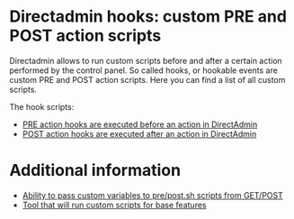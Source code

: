 # Directadmin hooks: custom PRE and POST action scripts

Directadmin allows to run custom scripts before and after a certain action performed by the control panel.
So called hooks, or hookable events are custom PRE and POST action scripts. Here you can find a list of all custom scripts.

The hook scripts:

- [PRE action hooks are executed before an action in DirectAdmin](hooks_pre.md)
- [POST action hooks are executed after an action in DirectAdmin](hooks_post.md)

# Additional information

- [Ability to pass custom variables to pre/post.sh scripts from GET/POST](https://www.directadmin.com/features.php?id=1780)
- [Tool that will run custom scripts for base features](https://www.directadmin.com/features.php?id=183)
